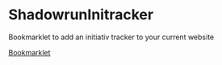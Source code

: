 # ShadowrunInitracker
Bookmarklet to add an initiativ tracker to your current website

[Bookmarklet](javascript:void%20function(){(function(){let%20a=document.createElement(%22div%22);a.style=%22position:%20absolute;%20box-sizing:%20border-box;%20font-size:%2012px;%20z-index:%20999;%20bottom:%201%25;%20right:%201%25;%20width:%20auto;%20height:%20auto;%20display:inline-block;%20border:%202px%20solid;%20background-color:%20lightgrey;%22;let%20b=document.createElement(%22input%22);b.style=%22width:%2080px;%22,b.id=%22ini-input%22;let%20c=document.createElement(%22button%22);c.innerHTML=%22Hizuf\xFCgen%22,c.setAttribute(%22onclick%22,%22addUser()%22),c.id=%22ini-input-btn%22;let%20d=document.createElement(%22div%22);d.id=%22ini-names%22;let%20e=document.createElement(%22div%22);e.style=%22width:%20260px%22,e.id=%22btns%22;let%20f=document.createElement(%22button%22);f.innerHTML=%22Alle%20minus%2010%22,f.setAttribute(%22onclick%22,%22reduceAll()%22),a.append(b),a.append(c),a.append(d),a.append(e),a.append(f),document.body.append(a)})(),function(){for(i=1;40%3E=i;i++){let%20a=document.createElement(%22button%22);a.innerHTML=i,a.setAttribute(%22onclick%22,%22addToMe(this)%22),a.setAttribute(%22name%22,%22ini-btn%22),a.style=%22width:%2025px;%20box-sizing:%20border-box;%22,document.getElementById(%22btns%22).appendChild(a)}}()}();)
    
